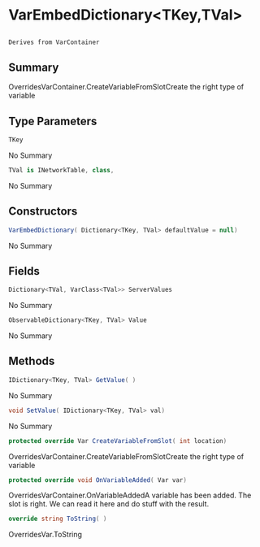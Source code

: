 # VarEmbedDictionary<TKey,TVal>

## 
```c#
Derives from VarContainer
```

## Summary

OverridesVarContainer.CreateVariableFromSlotCreate the right type of variable
## Type Parameters

```c#
TKey
```
No Summary
```c#
TVal is INetworkTable, class, 
```
No Summary
## Constructors

```c#
VarEmbedDictionary( Dictionary<TKey, TVal> defaultValue = null) 
```
No Summary
## Fields

```c#
Dictionary<TVal, VarClass<TVal>> ServerValues
```
No Summary
```c#
ObservableDictionary<TKey, TVal> Value
```
No Summary
## Methods

```c#
IDictionary<TKey, TVal> GetValue( ) 
```
No Summary
```c#
void SetValue( IDictionary<TKey, TVal> val) 
```
No Summary
```c#
protected override Var CreateVariableFromSlot( int location) 
```
OverridesVarContainer.CreateVariableFromSlotCreate the right type of variable
```c#
protected override void OnVariableAdded( Var var) 
```
OverridesVarContainer.OnVariableAddedA variable has been added. The slot is right. We can read it here and do stuff with the result.
```c#
override string ToString( ) 
```
OverridesVar.ToString
